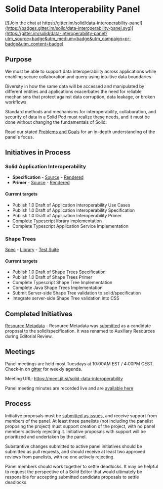 # Solid Data Interoperability Panel

[![Join the chat at https://gitter.im/solid/data-interoperability-panel](https://badges.gitter.im/solid/data-interoperability-panel.svg)](https://gitter.im/solid/data-interoperability-panel?utm_source=badge&utm_medium=badge&utm_campaign=pr-badge&utm_content=badge)

## Purpose

We must be able to support data interoperability across applications while enabling secure collaboration and query using intuitive data boundaries.

Diversity in how the same data will be accessed and manipulated by different entities and applications exacerbates the need for reliable mechanisms that protect against data corruption, data leakage, or broken workflows

Standard methods and mechanisms for interoperability, collaboration, and security of data in a Solid Pod must realize these needs, and it must be done without changing the fundamentals of Solid.

Read our stated [Problems and Goals](problems-and-goals.md) for an in-depth understanding of the panel's focus.

## Initiatives in Process

### Solid Application Interoperability

* **Specification** - [Source](https://github.com/solid/data-interoperability-panel/tree/master/proposals/specification) - [Rendered](https://solid.github.io/data-interoperability-panel/specification/)
* **Primer** - [Source](https://github.com/solid/data-interoperability-panel/tree/master/proposals/primer) - [Rendered](https://solid.github.io/data-interoperability-panel/primer/)

#### Current targets
- Publish 1.0 Draft of Application Interoperability Use Cases
- Publish 1.0 Draft of Application Interoperability Specification
- Publish 1.0 Draft of Application Interoperability Primer
- Complete Typescript library implementation
- Complete Typescript Application Service implementation

### Shape Trees

[Spec](https://github.com/shapetrees/specification) - [Library](https://github.com/shapetrees/) - [Test Suite](https://github.com/shapetrees/test-suite)

#### Current targets
- Publish 1.0 Draft of Shape Trees Specification
- Publish 1.0 Draft of Shape Trees Primer
- Complete Typescript Shape Tree Implementation
- Complete Java Shape Trees Implementation
- Submit Server-side Shape Tree validation to solid/specification
- Integrate server-side Shape Tree validation into CSS

## Completed Initiatives

[Resource Metadata](https://github.com/solid/data-interoperability-panel/tree/master/archive/resource-metadata) - Resource Metadata was [submitted](solid/specification#156) as a candidate proposal to the solid/specification. It was renamed to Auxiliary Resources during Editorial Review.

## Meetings

Panel meetings are held most Tuesdays at 10:00AM EST / 4:00PM CEST. Check-in on [gitter](https://gitter.im/solid/data-interoperability-panel) for weekly agenda.

Meeting URL: https://meet.jit.si/solid-data-interoperability

Panel meeting minutes are recorded live and are [available here](https://github.com/solid/data-interoperability-panel/blob/master/meetings/)

## Process

Initiative proposals must be [submitted as issues](https://github.com/solid/data-interoperability-panel/issues/new), and receive support from members of the panel. At least three panelists (not including the panelist proposing the project) must support creation of the project, with no panel members actively rejecting it. Initiative proposals with support will be prioritized and undertaken by the panel.

Substantive changes submitted to active panel initiatives should be submitted as pull requests, and should receive at least two approved reviews from panelists, with no one actively rejecting.

Panel members should work together to settle deadlocks. It may be helpful to request the perspective of a Solid Editor that would ultimately be responsible for accepting submitted candidate proposals to settle deadlocks.
